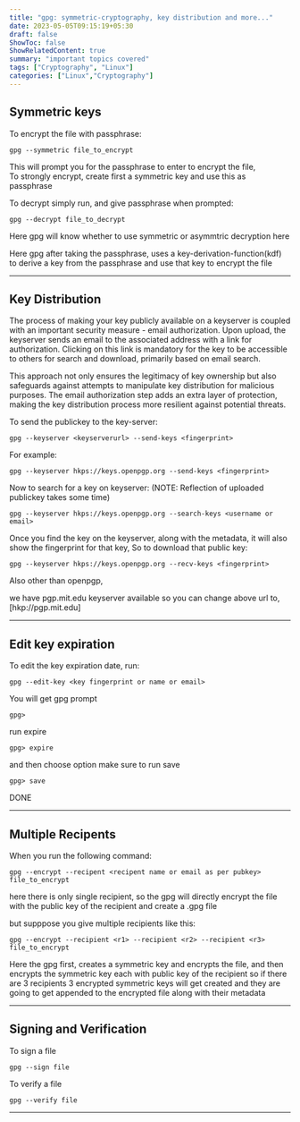 ```yaml
---
title: "gpg: symmetric-cryptography, key distribution and more..."
date: 2023-05-05T09:15:19+05:30
draft: false
ShowToc: false
ShowRelatedContent: true
summary: "important topics covered"
tags: ["Cryptography", "Linux"]
categories: ["Linux","Cryptography"]
---
```



## Symmetric keys

To encrypt the file with passphrase:
```
gpg --symmetric file_to_encrypt
```
This will prompt you for the passphrase to enter to encrypt the file,  
To strongly encrypt, create first a symmetric key and use this as passphrase  

To decrypt simply run, and give passphrase when prompted:  
```
gpg --decrypt file_to_decrypt
```   
Here gpg will know whether to use symmetric or asymmtric decryption here

Here gpg after taking the passphrase, uses a key-derivation-function(kdf) to derive a key from the passphrase and use that key to   encrypt the file

---

## Key Distribution
The process of making your key publicly available on a keyserver is coupled with an important security measure - email authorization. Upon upload, the keyserver sends an email to the associated address with a link for authorization. Clicking on this link is mandatory for the key to be accessible to others for search and download, primarily based on email search.

This approach not only ensures the legitimacy of key ownership but also safeguards against attempts to manipulate key distribution for malicious purposes. The email authorization step adds an extra layer of protection, making the key distribution process more resilient against potential threats.



To send the publickey to the key-server:
```
gpg --keyserver <keyserverurl> --send-keys <fingerprint>
```

For example:
```
gpg --keyserver hkps://keys.openpgp.org --send-keys <fingerprint>
```
          
Now to search for a key on keyserver: (NOTE: Reflection of uploaded publickey takes some time)
```
gpg --keyserver hkps://keys.openpgp.org --search-keys <username or email>
```

Once you find the key on the keyserver, along with the metadata, it will also show the fingerprint for that key,
So to download that public key:
```
gpg --keyserver hkps://keys.openpgp.org --recv-keys <fingerprint>
```

Also other than openpgp,

we have pgp.mit.edu keyserver available
so you can change above url to, [hkp://pgp.mit.edu]

---

## Edit key expiration

To edit the key expiration date, 
run:
```
gpg --edit-key <key fingerprint or name or email>
```      
You will get gpg prompt
```
gpg> 
```
run expire
```
gpg> expire
```
and then choose option
make sure to run save

```
gpg> save
```

DONE


---

## Multiple Recipents

When you run the following command:
```    
gpg --encrypt --recipent <recipent name or email as per pubkey> file_to_encrypt
```

here there is only single recipient, so the gpg will directly encrypt the file with the public key of the recipient and create a .gpg file


but supppose you give multiple recipients like this:
```
gpg --encrypt --recipient <r1> --recipient <r2> --recipient <r3> file_to_encrypt
```

Here the gpg first, creates a symmetric key and encrypts the file, and then encrypts the symmetric key each with public key of the recipient so if there are 3 recipients
3 encrypted symmetric keys will get created and they are going to get appended to the encrypted file along with their metadata


---


## Signing and Verification

To sign a file
```
gpg --sign file
```

To verify a file
```
gpg --verify file
```

---